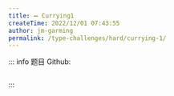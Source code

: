```yaml
---
title: ➖ Currying1
createTime: 2022/12/01 07:43:55
author: jm-garming
permalink: /type-challenges/hard/currying-1/
---
```


::: info 题目
Github: []()

```ts

```

:::
